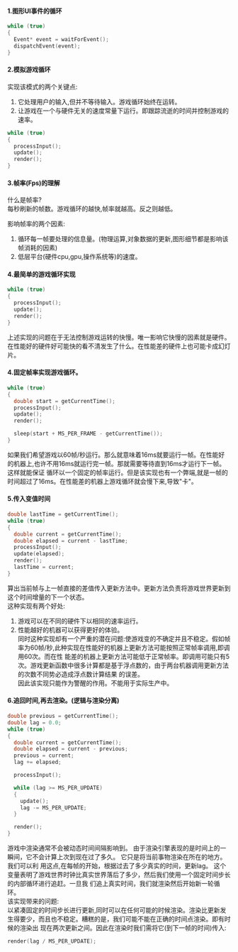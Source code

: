 #### 1.图形UI事件的循环
```cpp
while (true)
{
  Event* event = waitForEvent();
  dispatchEvent(event);
}
```

#### 2.模拟游戏循环
实现该模式的两个关键点:  
1. 它处理用户的输入,但并不等待输入。游戏循环始终在运转。  
2. 让游戏在一个与硬件无关的速度常量下运行。即跟踪流逝的时间并控制游戏的速率。
```cpp
while (true)
{
  processInput();
  update();
  render();
}
```

#### 3.帧率(Fps)的理解
什么是帧率?  
每秒刷新的帧数。游戏循环的越快,帧率就越高。反之则越低。

影响帧率的两个因素:  
1. 循环每一帧要处理的信息量。(物理运算,对象数据的更新,图形细节都是影响该帧消耗的因素)
2. 低层平台(硬件cpu,gpu,操作系统等)的速度。  

#### 4.最简单的游戏循环实现
```cpp
while (true)
{
  processInput();
  update();
  render();
}
```
上述实现的问题在于无法控制游戏运转的快慢。唯一影响它快慢的因素就是硬件。在性能好的硬件好可能快的看不清发生了什么。在性能差的硬件上也可能卡成幻灯片。

#### 4.固定帧率实现游戏循环。
```cpp
while (true)
{
  double start = getCurrentTime();
  processInput();
  update();
  render();

  sleep(start + MS_PER_FRAME - getCurrentTime());
}
```
如果我们希望游戏以60帧/秒运行。那么就意味着16ms就要运行一帧。在性能好的机器上,也许不用16ms就运行完一帧。那就需要等待直到16ms才运行下一帧。这样就能保证
循环以一个固定的帧率运行。但是该实现也有一个弊端,就是一帧的时间超过了16ms。在性能差的机器上游戏循环就会慢下来,导致"卡"。  

#### 5.传入变值时间
```cpp
double lastTime = getCurrentTime();
while (true)
{
  double current = getCurrentTime();
  double elapsed = current - lastTime;
  processInput();
  update(elapsed);
  render();
  lastTime = current;
}
```
算出当前帧与上一帧直接的差值传入更新方法中。更新方法负责将游戏世界更新到这个时间增量的下一个状态。  
这种实现有两个好处:  
1. 游戏可以在不同的硬件下以相同的速率运行。
2. 性能越好的机器可以获得更好的体验。  
同时这种实现却有一个严重的潜在问题:使游戏变的不确定并且不稳定。假如帧率为60帧/秒,此种实现在性能好的机器上更新方法可能按照正常帧率调用,即调用60次。而在性
能差的机器上更新方法可能低于正常帧率。即调用可能只有5次。游戏更新函数中很多计算都是基于浮点数的，由于两台机器调用更新方法的次数不同势必造成浮点数计算结果
的误差。  
因此该实现只能作为警醒的作用。不能用于实际生产中。

#### 6.追回时间,再去渲染。(逻辑与渲染分离)
```cpp
double previous = getCurrentTime();
double lag = 0.0;
while (true)
{
  double current = getCurrentTime();
  double elapsed = current - previous;
  previous = current;
  lag += elapsed;

  processInput();

  while (lag >= MS_PER_UPDATE)
  {
    update();
    lag -= MS_PER_UPDATE;
  }

  render();
}
```
游戏中渲染通常不会被动态时间间隔影响到。 由于渲染引擎表现的是时间上的一瞬间，它不会计算上次到现在过了多久。 它只是将当前事物渲染在所在的地方。我们可以利
用这点,在每帧的开始，根据过去了多少真实的时间，更新lag。 这个变量表明了游戏世界时钟比真实世界落后了多少，然后我们使用一个固定时间步长的内部循环进行追赶。一旦我
们追上真实时间，我们就渲染然后开始新一轮循环。  
该实现带来的问题:  
以紧凑固定的时间步长进行更新,同时可以在任何可能的时候渲染。渲染比更新发生得要少，而且也不稳定。糟糕的是，我们可能不能在正确的时间点渲染。即有时候的渲染出
现在两次更新之间。因此在渲染时我们需将它(到下一帧的时间)传入:
```cpp
render(lag / MS_PER_UPDATE);
```


